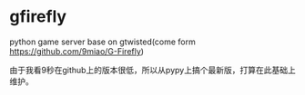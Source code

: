 gfirefly
========

python game server base on gtwisted(come form https://github.com/9miao/G-Firefly)

由于我看9秒在github上的版本很低，所以从pypy上搞个最新版，打算在此基础上维护。

